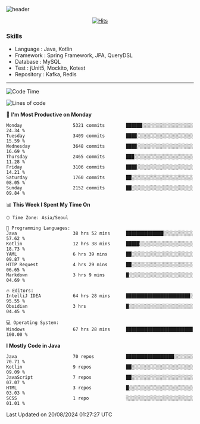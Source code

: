 <!-- Github Profile Readme로 프로필 꾸미기 : https://zzsza.github.io/development/2020/07/10/make-github-profile-readme/ -->

<!-- github theme -->
  <!-- 
    ![header](https://capsule-render.vercel.app/api?type=slice&color=e0f0e3&height=150&section=header&text=beasy&fontSize=45)
  -->
  ![header](https://capsule-render.vercel.app/api?type=soft&color=e0f0e3&height=150&section=header&text=Choi-YongSeok&fontSize=55&animation=twinkling)


<!-- hits count : https://hits.seeyoufarm.com/ -->
<div align=center>
    
  [![Hits](https://hits.seeyoufarm.com/api/count/incr/badge.svg?url=https%3A%2F%2Fgithub.com%2Fchoi-ys&count_bg=%2379C83D&title_bg=%23555555&icon=&icon_color=%23E7E7E7&title=hits&edge_flat=false)](https://hits.seeyoufarm.com)

</div>


<!-- Committed Top Lang -->
<div align=center>
</div>


### Skills
 - Language : Java, Kotlin
 - Framework : Spring Framework, JPA, QueryDSL
 - Database : MySQL
 - Test : jUnit5, Mockito, Kotest
 - Repository : Kafka, Redis

---

<!--START_SECTION:waka-->
![Code Time](http://img.shields.io/badge/Code%20Time-4%2C372%20hrs%2026%20mins-blue)

![Lines of code](https://img.shields.io/badge/From%20Hello%20World%20I%27ve%20Written-15.0%20million%20lines%20of%20code-blue)

📅 **I'm Most Productive on Monday** 

```text
Monday                   5321 commits        ██████░░░░░░░░░░░░░░░░░░░   24.34 % 
Tuesday                  3409 commits        ████░░░░░░░░░░░░░░░░░░░░░   15.59 % 
Wednesday                3648 commits        ████░░░░░░░░░░░░░░░░░░░░░   16.69 % 
Thursday                 2465 commits        ███░░░░░░░░░░░░░░░░░░░░░░   11.28 % 
Friday                   3106 commits        ████░░░░░░░░░░░░░░░░░░░░░   14.21 % 
Saturday                 1760 commits        ██░░░░░░░░░░░░░░░░░░░░░░░   08.05 % 
Sunday                   2152 commits        ██░░░░░░░░░░░░░░░░░░░░░░░   09.84 % 
```


📊 **This Week I Spent My Time On** 

```text
🕑︎ Time Zone: Asia/Seoul

💬 Programming Languages: 
Java                     38 hrs 52 mins      ██████████████░░░░░░░░░░░   57.62 % 
Kotlin                   12 hrs 38 mins      █████░░░░░░░░░░░░░░░░░░░░   18.73 % 
YAML                     6 hrs 39 mins       ██░░░░░░░░░░░░░░░░░░░░░░░   09.87 % 
HTTP Request             4 hrs 29 mins       ██░░░░░░░░░░░░░░░░░░░░░░░   06.65 % 
Markdown                 3 hrs 9 mins        █░░░░░░░░░░░░░░░░░░░░░░░░   04.69 % 

🔥 Editors: 
IntelliJ IDEA            64 hrs 28 mins      ████████████████████████░   95.55 % 
Obsidian                 3 hrs               █░░░░░░░░░░░░░░░░░░░░░░░░   04.45 % 

💻 Operating System: 
Windows                  67 hrs 28 mins      █████████████████████████   100.00 % 
```

**I Mostly Code in Java** 

```text
Java                     70 repos            ██████████████████░░░░░░░   70.71 % 
Kotlin                   9 repos             ██░░░░░░░░░░░░░░░░░░░░░░░   09.09 % 
JavaScript               7 repos             ██░░░░░░░░░░░░░░░░░░░░░░░   07.07 % 
HTML                     3 repos             █░░░░░░░░░░░░░░░░░░░░░░░░   03.03 % 
SCSS                     1 repo              ░░░░░░░░░░░░░░░░░░░░░░░░░   01.01 % 
```




 Last Updated on 20/08/2024 01:27:27 UTC
<!--END_SECTION:waka-->

<!-- 
![footer](https://capsule-render.vercel.app/api?section=footer&type=slice&color=e0f0e3)
-->

